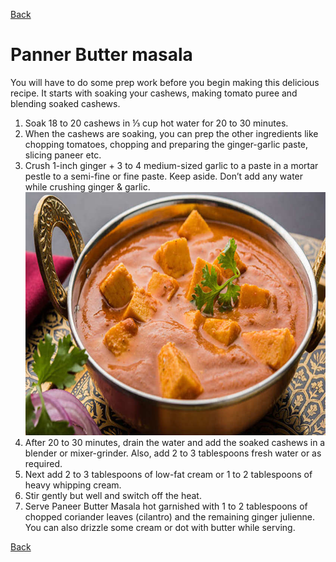 [Back](README.md)


# Panner Butter masala

You will have to do some prep work before you begin making this delicious recipe. It starts with soaking your cashews, making tomato puree and blending soaked cashews.

1. Soak 18 to 20 cashews in ⅓ cup hot water for 20 to 30 minutes.
2. When the cashews are soaking, you can prep the other ingredients like chopping tomatoes, chopping and preparing the ginger-garlic paste, slicing paneer etc.
3. Crush 1-inch ginger + 3 to 4 medium-sized garlic to a paste in a mortar pestle to a semi-fine or fine paste. Keep aside. Don’t add any water while crushing ginger & garlic. ![Paner Butter Masala](images/pbm-2.jpg)
4. After 20 to 30 minutes, drain the water and add the soaked cashews in a blender or mixer-grinder. Also, add 2 to 3 tablespoons fresh water or as required.
5. Next add 2 to 3 tablespoons of low-fat cream or 1 to 2 tablespoons of heavy whipping cream.
6. Stir gently but well and switch off the heat.
7. Serve Paneer Butter Masala hot garnished with 1 to 2 tablespoons of chopped coriander leaves (cilantro) and the remaining ginger julienne. You can also drizzle some cream or dot with butter while serving.




[Back](README.md)